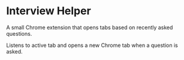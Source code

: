 
# Interview Helper

A small Chrome extension that opens tabs based on recently asked questions.

Listens to active tab and opens a new Chrome tab when a question is asked.

